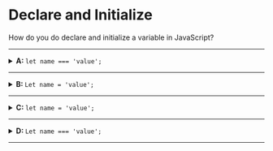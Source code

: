 # Declare and Initialize

How do you do declare and initialize a variable in JavaScript?

---

<details>
<summary><strong>A: </strong> <code>let name === 'value';</code></summary>
<br>

✖ Nope.

Three equals signs `===` is _strict comparison_ used to see if two values are the same.

To initialize a variable you must use the assignment operator: `=`.

</details>

---

<details>
<summary><strong>B: </strong> <code>Let name = 'value';</code></summary>
<br>

✖ Nope.

`Let` in a capital letter is not a keyword in JavaScript, you must use `let` with lower-case letters.

</details>

---

<details>

<summary><strong>C: </strong> <code>let name = 'value';</code></summary>
<br>

✔ Correct!

</details>

---

<details>

<summary><strong>D: </strong> <code>Let name === 'value';</code></summary>
<br>

✖ Nope.

`Let` in a capital letter is not a keyword in JavaScript, you must use `let` with lower-case letters.

Also, three equals signs `===` is _strict comparison_ used to see if two values are the same.

To initialize a variable you must use the assignment operator: `=`.

</details>

---
